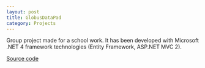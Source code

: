 ```yaml
---
layout: post
title: GlobusDataPad
category: Projects
---
```


Group project made for a school work. It has been developed with Microsoft .NET 4 framework technologies (Entity Framework, ASP.NET MVC 2).

[Source code](https://code.google.com/p/globusdatapad/)
